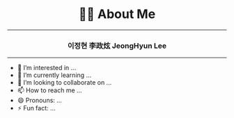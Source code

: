 <div align="center">

# 🧑‍💻 About Me

</div>

***

<div align="center">
  
### 이정현 李政炫 JeongHyun Lee

</div>

***

- 👀 I’m interested in ...
- 🌱 I’m currently learning ...
- 💞️ I’m looking to collaborate on ...
- 📫 How to reach me ...
- 😄 Pronouns: ...
- ⚡ Fun fact: ...

<!---
JHL222/JHL222 is a ✨ special ✨ repository because its `README.md` (this file) appears on your GitHub profile.
You can click the Preview link to take a look at your changes.
--->
